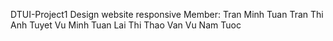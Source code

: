 DTUI-Project1 Design website responsive
Member:
Tran Minh Tuan
Tran Thi Anh Tuyet
Vu Minh Tuan
Lai Thi Thao Van
Vu Nam Tuoc
